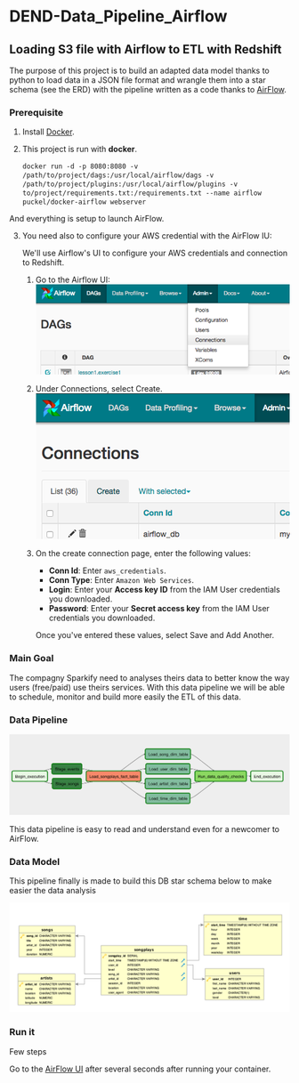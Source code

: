 # DEND-Data_Pipeline_Airflow
## Loading S3 file with Airflow to ETL with Redshift

The purpose of this project is to build an adapted data model thanks to python to load data in a JSON file format and wrangle them into a star schema (see the ERD) with the pipeline written as a code thanks to [AirFlow](https://airflow.apache.org/).

### Prerequisite

1. Install [Docker](https://www.docker.com/get-started).

2. This project is run with **docker**.
    ```
    docker run -d -p 8080:8080 -v /path/to/project/dags:/usr/local/airflow/dags -v /path/to/project/plugins:/usr/local/airflow/plugins -v to/project/requirements.txt:/requirements.txt --name airflow puckel/docker-airflow webserver
    ```

And everything is setup to launch AirFlow.

3. You need also to configure your AWS credential with the AirFlow IU:

    We'll use Airflow's UI to configure your AWS credentials and connection to Redshift.

    1. Go to the Airflow UI:
    ![AirFlow Admin Panel](./admin-connections.png)
    
    2. Under Connections, select Create.
    ![AirFlow Connection Panel](./create-connection.png)
    
    3. On the create connection page, enter the following values:

        * **Conn Id**: Enter `aws_credentials`.
        * **Conn Type**: Enter `Amazon Web Services`.
        * **Login**: Enter your **Access key ID** from the IAM User credentials you downloaded.
        * **Password**: Enter your **Secret access key** from the IAM User credentials you downloaded.
        
        Once you've entered these values, select Save and Add Another.



### Main Goal
The compagny Sparkify need to analyses theirs data to better know the way users (free/paid) use theirs services. With this data pipeline we will be able to schedule, monitor and build more easily the ETL of this data.

### Data Pipeline
![Dag](./example-dag.png)

This data pipeline is easy to read and understand even for a newcomer to AirFlow.

### Data Model

This pipeline finally is made to build this DB star schema below to make easier the data analysis

![ERD](./Song_ERD.png)

### Run it
Few steps

Go to the [AirFlow UI](http://localhost:8080/admin/) after several seconds after running your container.
